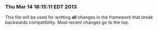 ### Thu Mar 14 18:15:11 EDT 2013
This file will be used for writting **all** changes in the framework that break backwards compatibility.
Most recent changes go to the top.
